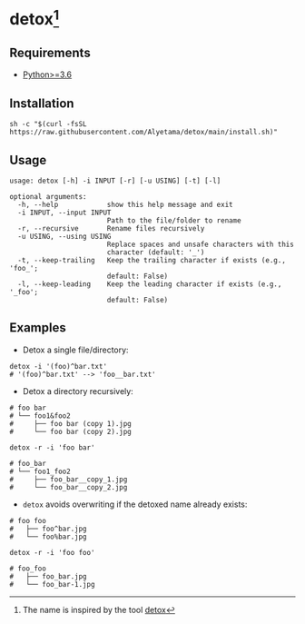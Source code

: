 # detox[^1]

## Requirements

- [Python>=3.6](https://www.python.org/downloads/)

## Installation

```shell
sh -c "$(curl -fsSL https://raw.githubusercontent.com/Alyetama/detox/main/install.sh)"
```

## Usage

```
usage: detox [-h] -i INPUT [-r] [-u USING] [-t] [-l]

optional arguments:
  -h, --help            show this help message and exit
  -i INPUT, --input INPUT
                        Path to the file/folder to rename
  -r, --recursive       Rename files recursively
  -u USING, --using USING
                        Replace spaces and unsafe characters with this
                        character (default: '_')
  -t, --keep-trailing   Keep the trailing character if exists (e.g., 'foo_';
                        default: False)
  -l, --keep-leading    Keep the leading character if exists (e.g., '_foo';
                        default: False)
```

## Examples

- Detox a single file/directory:

```shell
detox -i '(foo)^bar.txt'
# '(foo)^bar.txt' --> 'foo__bar.txt'
```

- Detox a directory recursively:

```shell
# foo bar
# └── foo1&foo2
#     ├── foo bar (copy 1).jpg
#     └── foo bar (copy 2).jpg

detox -r -i 'foo bar'

# foo_bar
# └── foo1_foo2
#     ├── foo_bar__copy_1.jpg
#     └── foo_bar__copy_2.jpg
```

- `detox` avoids overwriting if the detoxed name already exists:

```shell
# foo foo
#   ├── foo^bar.jpg
#   └── foo%bar.jpg

detox -r -i 'foo foo'

# foo_foo
#   ├── foo_bar.jpg
#   └── foo_bar-1.jpg
```

[^1]: The name is inspired by the tool [detox](https://github.com/dharple/detox)
